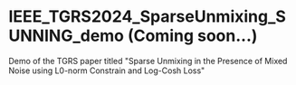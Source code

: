# IEEE_TGRS2024_SparseUnmixing_SUNNING_demo (Coming soon...)
Demo of the TGRS paper titled "Sparse Unmixing in the Presence of Mixed Noise using L0-norm Constrain and Log-Cosh Loss"
